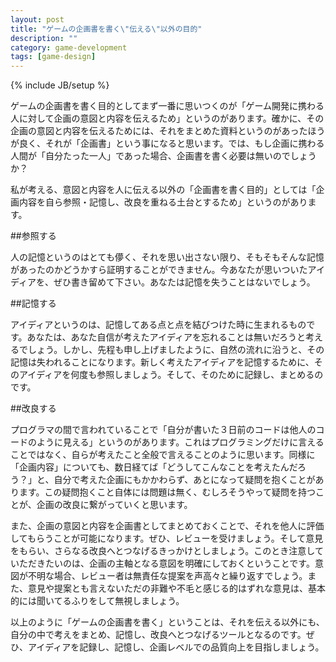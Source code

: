 ```yaml
---
layout: post
title: "ゲームの企画書を書く\"伝える\"以外の目的"
description: ""
category: game-development
tags: [game-design]
---
```

{% include JB/setup %}

ゲームの企画書を書く目的としてまず一番に思いつくのが「ゲーム開発に携わる人に対して企画の意図と内容を伝えるため」というのがあります。確かに、その企画の意図と内容を伝えるためには、それをまとめた資料というのがあったほうが良く、それが「企画書」という事になると思います。では、もし企画に携わる人間が「自分たった一人」であった場合、企画書を書く必要は無いのでしょうか？

私が考える、意図と内容を人に伝える以外の「企画書を書く目的」としては「企画内容を自ら参照・記憶し、改良を重ねる土台とするため」というのがあります。

##参照する

人の記憶というのはとても儚く、それを思い出さない限り、そもそもそんな記憶があったのかどうかすら証明することができません。今あなたが思いついたアイディアを、ぜひ書き留めて下さい。あなたは記憶を失うことはないでしょう。

##記憶する

アイディアというのは、記憶してある点と点を結びつけた時に生まれるものです。あなたは、あなた自信が考えたアイディアを忘れることは無いだろうと考えるでしょう。しかし、先程も申し上げましたように、自然の流れに沿うと、その記憶は失われることになります。新しく考えたアイディアを記憶するために、そのアイディアを何度も参照しましょう。そして、そのために記録し、まとめるのです。

##改良する

プログラマの間で言われていることで「自分が書いた３日前のコードは他人のコードのように見える」というのがあります。これはプログラミングだけに言えることではなく、自らが考えたこと全般で言えることのように思います。同様に「企画内容」についても、数日経てば「どうしてこんなことを考えたんだろう？」と、自分で考えた企画にもかかわらず、あとになって疑問を抱くことがあります。この疑問抱くこと自体には問題は無く、むしろそうやって疑問を持つことが、企画の改良に繋がっていくと思います。

また、企画の意図と内容を企画書としてまとめておくことで、それを他人に評価してもらうことが可能になります。ぜひ、レビューを受けましょう。そして意見をもらい、さらなる改良へとつなげるきっかけとしましょう。このとき注意していただきたいのは、企画の主軸となる意図を明確にしておくということです。意図が不明な場合、レビュー者は無責任な提案を声高々と繰り返すでしょう。また、意見や提案とも言えないただの非難や不毛と感じる的はずれな意見は、基本的には聞いてるふりをして無視しましょう。

以上のように「ゲームの企画書を書く」ということは、それを伝える以外にも、自分の中で考えをまとめ、記憶し、改良へとつなげるツールとなるのです。ぜひ、アイディアを記録し、記憶し、企画レベルでの品質向上を目指しましょう。
